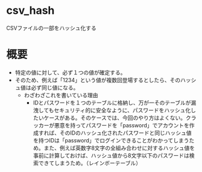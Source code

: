 # csv_hash
CSVファイルの一部をハッシュ化する

# 概要
- 特定の値に対して、必ず１つの値が確定する。
- そのため、例えば「1234」という値が複数回登場するとしたら、そのハッシュ値は必ず同じ値になる。
  - わざわざこれを書いている理由
    - IDとパスワードを１つのテーブルに格納し、万が一そのテーブルが漏洩してもセキュリティ的に安全なように、パスワードをハッシュ化したいケースがある。そのケースでは、今回のやり方はよくない。クラッカーが悪意を持ってパスワードを「password」でアカウントを作成すれば、そのIDのハッシュ化されたパスワードと同じハッシュ値を持つIDは「password」でログインできることがわかってしまうため。また、例えば英数字8文字の全組み合わせに対するハッシュ値を事前に計算しておけば、ハッシュ値から8文字以下のパスワードは検索できてしまうため。（レインボーテーブル）
